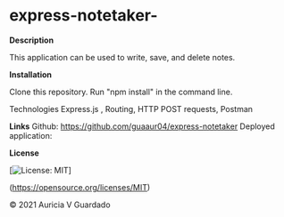# express-notetaker-

**Description**

This application can be used to write, save, and delete notes. 

**Installation** 

Clone this repository. 
Run "npm install" in the command line. 

Technologies
Express.js , Routing, HTTP POST requests, Postman

**Links**
Github: https://github.com/guaaur04/express-notetaker
Deployed application:

**License**

[![License: MIT](https://img.shields.io/badge/License-MIT-red.svg)]

(https://opensource.org/licenses/MIT)

© 2021 
Auricia V Guardado

